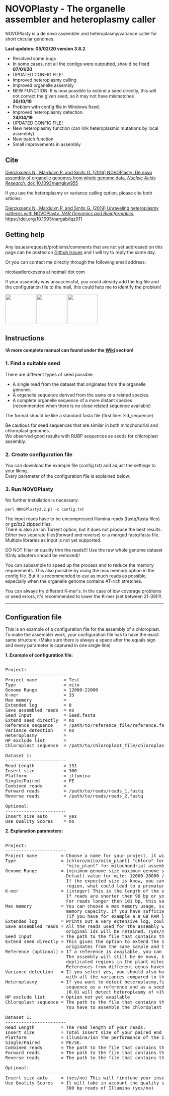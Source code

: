 # NOVOPlasty - The organelle assembler and heteroplasmy caller

NOVOPlasty is a de novo assembler and heteroplasmy/variance caller for short circular genomes.  

**Last updates: 05/02/20 version 3.8.2** 
- Resolved some bugs                                                                           
- In some cases, not all the contigs were outputted, should be fixed                         
**07/01/20**                                                                     
- UPDATED CONFIG FILE!                                                          
- Improved heteroplasmy calling
- Improved organelle assembly
- NEW FUNCTION: It is now possible to extend a seed directly, this will not correct the given seed, so it may not have mismatches                                                                                                    
**30/10/19**  
- Problem with config file in Windows fixed.     
- Improved heteroplasmy detection.    
**24/04/19** 
- UPDATED CONFIG FILE!                                                                     
- New heteroplasmy function (can link heteroplasmic mutations by local assembly)
- New batch function   
- Small improvements in assembly                                                                                         
                                                                                                                                                                                                                                                         
## Cite

<a href="http://nar.oxfordjournals.org/content/early/2016/10/24/nar.gkw955.full">Dierckxsens N., Mardulyn P. and Smits G. (2016) NOVOPlasty: De novo assembly of organelle genomes from whole genome data. <i>Nucleic Acids Research</i>, doi: 10.1093/nar/gkw955<a>
 
 If you use the heteroplasmy or variance calling option, please cite both articles:
 
  <a href="https://academic.oup.com/nargab/article/doi/10.1093/nargab/lqz011/5606586?guestAccessKey=46546992-7b07-4a28-82f4-89baea9527f5">Dierckxsens N., Mardulyn P. and Smits G. (2019) Unraveling heteroplasmy patterns with NOVOPlasty. <i>NAR Genomics and Bioinformatics</i>, https://doi.org/10.1093/nargab/lqz011<a>


## Getting help

Any issues/requests/problems/comments that are not yet addressed on this page can be posted on [Github issues](https://github.com/ndierckx/NOVOPlasty/issues) and I will try to reply the same day.

Or you can contact me directly through the following email address:

nicolasdierckxsens at hotmail dot com 

If your assembly was unsuccessful, you could already add the log file and the configuration file to the mail, this could help me to identify the problem!

<a href="http://www.huderf.be/" target="_blank"><img border="0" src="http://cdn.prezly.com/08/500080108e11e68f98cbaed0afad97/HUDERF-LOGO_cmyb_4_www.jpg" width=auto height="95" ></a>
<a href="http://ebe.ulb.ac.be/ebe/ebe-Welcome.html" target="_blank"><img border="0" src="https://upload.wikimedia.org/wikipedia/commons/thumb/9/99/Universit%C3%A9_libre_de_Bruxelles_logo.svg/1024px-Universit%C3%A9_libre_de_Bruxelles_logo.svg.png" width=auto height="95" ></a>
<a href="http://www.belgiankidsfund.be" target="_blank"><img border="0" src="http://www.belgiankidsfund.be/images/logo.png" width=auto height="95" ></a>  


## Instructions

**!A more complete manual can found under the [Wiki](https://github.com/ndierckx/NOVOPlasty/wiki) section!**

### 1. Find a suitable seed

There are different types of seed possible:
- A single read from the dataset that originates from the organelle genome.
- A organelle sequence derived from the same or a related species.
- A complete organelle sequence of a more distant species (recommended when there is no close related sequence available)

The format should be like a standard fasta file (first line: >Id_sequence)

Be cautious for seed sequences that are similar in both mitochondrial and chloroplast genomes.  
We observed good results with RUBP sequences as seeds for chloroplast assembly.

### 2. Create configuration file

You can download the example file (config.txt) and adjust the settings to your liking.  
Every parameter of the configuration file is explained below. 


### 3. Run NOVOPlasty

No further installation is necessary:

<code>perl NOVOPlasty3.2.pl -c config.txt</code>

The input reads have to be uncompressed Illumina reads (fastq/fasta files) or gz/bz2 zipped files.  
There is also an Ion Torrent option, but it does not produce the best results. 
Either two separate files(forward and reverse) or a merged fastq/fasta file.  
Multiple libraries as input is not yet supported.

DO NOT filter or quality trim the reads!!! Use the raw whole genome dataset (Only adapters should be removed)!

You can subsample to speed up the process and to reduce the memory requirements. This also possible by using the max memory option in the config file. But it is recommended to use as much reads as possible, especially when the organelle genome contains AT-rich stretches.

You can always try different K-mer's. In the case of low coverage problems or seed errors, it's recommended to lower the K-mer (set between 21-39)!!!.


----------------------------------------------------------------------------------------------------------

## Configuration file

This is an example of a configuration file for the assembly of a chloroplast.
To make the assembler work, your configuration file has to have the exact same structure.
(Make sure there is always a space after the equals sign and every parameter is captured in one single line)

**1. Example of configuration file:**
<pre>

Project:
-----------------------
Project name          = Test
Type                  = mito
Genome Range          = 12000-22000
K-mer                 = 33
Max memory            = 
Extended log          = 0
Save assembled reads  = no
Seed Input            = Seed.fasta
Extend seed directly  = no
Reference sequence    = /path/to/reference_file/reference.fasta (optional)
Variance detection    = no
Heteroplasmy          = 
HP exclude list       =
Chloroplast sequence  = /path/to/chloroplast_file/chloroplast.fasta (only for "mito_plant" option)

Dataset 1:
-----------------------
Read Length           = 151
Insert size           = 300
Platform              = illumina
Single/Paired         = PE
Combined reads        =
Forward reads         = /path/to/reads/reads_1.fastq
Reverse reads         = /path/to/reads/reads_2.fastq

Optional:
-----------------------
Insert size auto      = yes
Use Quality Scores    = no
</pre>

**2. Explanation parameters:**
<pre>

Project:
-----------------------
Project name         = Choose a name for your project, it will be used for the output files.
Type                 = (chloro/mito/mito_plant) "chloro" for chloroplast assembly, "mito" for mitochondrial assembly and 
                       "mito_plant" for mitochondrial assembly in plants.
Genome Range         = (minimum genome size-maximum genome size) The expected genome size range of the genome.
                       Default value for mito: 12000-20000 / Default value for chloro: 120000-200000
                       If the expected size is know, you can lower the range, this can be useful when there is a repetitive
                       region, what could lead to a premature circularization of the genome.
K-mer                = (integer) This is the length of the overlap between matching reads (Default: 39). 
                       If reads are shorter then 90 bp or you have low coverage data, this value should be decreased down to 23. 
                       For reads longer then 101 bp, this value can be increased, but this is not necessary.
Max memory           = You can choose a max memory usage, suitable to automatically subsample the data or when you have limited                      
                       memory capacity. If you have sufficient memory, leave it blank, else write your available memory in GB
                       (if you have for example a 8 GB RAM laptop, put down 7 or 7.5 (don't add the unit in the config file))
Extended log         = Prints out a very extensive log, could be useful to send me when there is a problem  (0/1).
Save assembled reads = All the reads used for the assembly will be stored in seperate files; if option 2 is used, the   
                       original ids will be retained. (yes/no/2)
Seed Input           = The path to the file that contains the seed sequence.
Extend seed directly = This gives the option to extend the seed directly, in stead of finding matching reads. Only use this when your seed 
                       originates from the same sample and there are no possible mismatches (yes/no)
Reference (optional) = If a reference is available, you can give here the path to the fasta file.
                       The assembly will still be de novo, but references of the same genus can be used as a guide to resolve 
                       duplicated regions in the plant mitochondria or the inverted repeat in the chloroplast. 
                       References from different genus haven't beeen tested yet.
Variance detection   = If you select yes, you should also have a reference sequence (previous line). It will create a vcf file                
                       with all the variances compared to the give reference (yes/no)
Heteroplasmy         = If you want to detect heteroplasmy,first assemble the genome without this option. Then give the resulting                         
                       sequence as a reference and as a seed input. And give the minimum minor allele frequency for this option 
                       (0.01 will detect heteroplasmy of >1%)
HP exclude list      = Option not yet available                      
Chloroplast sequence = The path to the file that contains the chloroplast sequence (Only for mito_plant mode).
                       You have to assemble the chloroplast before you assemble the mitochondria of plants!

Dataset 1:
-----------------------
Read Length          = The read length of your reads.
Insert size          = Total insert size of your paired end reads, it doesn't have to be accurate but should be close enough.
Platform             = illumina/ion The performance of the Ion torrent is limited
Single/Paired        = PE/SE.
Combined reads       = The path to the file that contains the combined reads (forward and reverse in 1 file)
Forward reads        = The path to the file that contains the forward reads (not necessary when there is a merged file)
Reverse reads        = The path to the file that contains the reverse reads (not necessary when there is a merged file)

Optional:
-----------------------
Insert size auto     = (yes/no) This will finetune your insert size automatically (Default: yes)       
Use Quality Scores   = It will take in account the quality scores, only use this when reads have low quality, like with the    
                       300 bp reads of Illumina (yes/no)
</pre>
</html>
